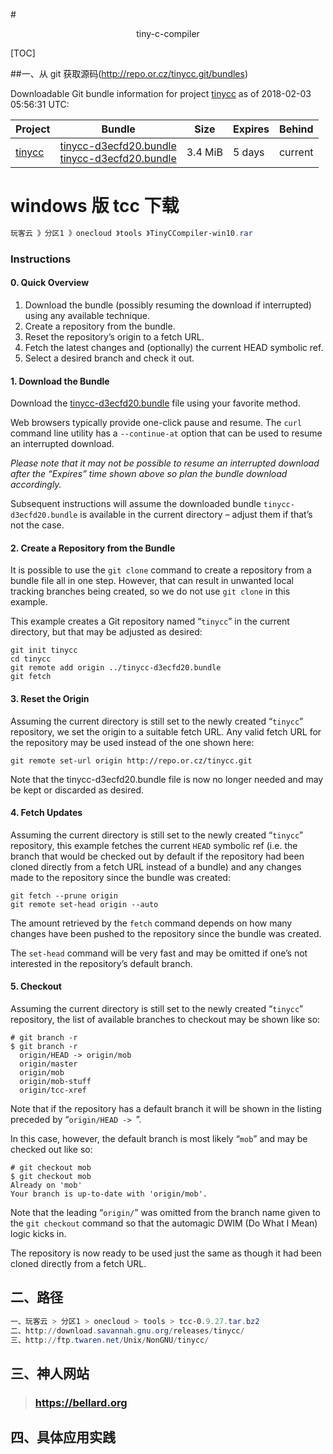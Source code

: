 #<center>tiny-c-compiler</center>

<span id="jump"></span>

[TOC]

##一、从 git 获取源码(http://repo.or.cz/tinycc.git/bundles)

Downloadable Git bundle information for project [tinycc](http://repo.or.cz/tinycc.git) as of 2018-02-03 05:56:31 UTC:

| Project                                | Bundle                                   | Size    | Expires | Behind  |
| -------------------------------------- | ---------------------------------------- | ------- | ------- | ------- |
| [tinycc](http://repo.or.cz/tinycc.git) | [tinycc-d3ecfd20.bundle](http://repo.or.cz/tinycc.git/tinycc-d3ecfd20.bundle)<br />[tinycc-d3ecfd20.bundle](./2018-02/tinycc-d3ecfd20.bundle) | 3.4 MiB | 5 days  | current |

# windows 版 tcc 下载

```powershell
玩客云 》分区1 》onecloud 》tools 》TinyCCompiler-win10.rar
```



### Instructions

#### 0. Quick Overview

1. Download the bundle (possibly resuming the download if interrupted) using any available technique.
2. Create a repository from the bundle.
3. Reset the repository’s origin to a fetch URL.
4. Fetch the latest changes and (optionally) the current HEAD symbolic ref.
5. Select a desired branch and check it out.

#### 1. Download the Bundle

Download the [tinycc-d3ecfd20.bundle](http://repo.or.cz/tinycc.git/tinycc-d3ecfd20.bundle) file using your favorite method.

Web browsers typically provide one-click pause and resume. The `curl` command line utility has a `--continue-at` option that can be used to resume an interrupted download.

*Please note that it may not be possible to resume an interrupted download after the “Expires” time shown above so plan the bundle download accordingly.*

Subsequent instructions will assume the downloaded bundle `tinycc-d3ecfd20.bundle` is available in the current directory – adjust them if that’s not the case.

#### 2. Create a Repository from the Bundle

It is possible to use the `git clone` command to create a repository from a bundle file all in one step. However, that can result in unwanted local tracking branches being created, so we do not use `git clone` in this example.

This example creates a Git repository named “`tinycc`” in the current directory, but that may be adjusted as desired:

```
git init tinycc
cd tinycc
git remote add origin ../tinycc-d3ecfd20.bundle
git fetch

```

#### 3. Reset the Origin

Assuming the current directory is still set to the newly created “`tinycc`” repository, we set the origin to a suitable fetch URL. Any valid fetch URL for the repository may be used instead of the one shown here:

```
git remote set-url origin http://repo.or.cz/tinycc.git
```

Note that the tinycc-d3ecfd20.bundle file is now no longer needed and may be kept or discarded as desired.

#### 4. Fetch Updates

Assuming the current directory is still set to the newly created “`tinycc`” repository, this example fetches the current `HEAD` symbolic ref (i.e. the branch that would be checked out by default if the repository had been cloned directly from a fetch URL instead of a bundle) and any changes made to the repository since the bundle was created:

```
git fetch --prune origin
git remote set-head origin --auto
```

The amount retrieved by the `fetch` command depends on how many changes have been pushed to the repository since the bundle was created.

The `set-head` command will be very fast and may be omitted if one’s not interested in the repository’s default branch.

#### 5. Checkout

Assuming the current directory is still set to the newly created “`tinycc`” repository, the list of available branches to checkout may be shown like so:

```shell
# git branch -r
$ git branch -r
  origin/HEAD -> origin/mob
  origin/master
  origin/mob
  origin/mob-stuff
  origin/tcc-xref
```

Note that if the repository has a default branch it will be shown in the listing preceded by “`origin/HEAD -> `”.

In this case, however, the default branch is most likely “`mob`” and may be checked out like so:

```shell
# git checkout mob
$ git checkout mob
Already on 'mob'
Your branch is up-to-date with 'origin/mob'.
```

Note that the leading “`origin/`” was omitted from the branch name given to the `git checkout` command so that the automagic DWIM (Do What I Mean) logic kicks in.

The repository is now ready to be used just the same as though it had been cloned directly from a fetch URL.



## 二、路径

```powershell
一、玩客云 > 分区1 > onecloud > tools > tcc-0.9.27.tar.bz2
二、http://download.savannah.gnu.org/releases/tinycc/
三、http://ftp.twaren.net/Unix/NonGNU/tinycc/
```



## 三、神人网站

> ### https://bellard.org



## 四、具体应用实践



